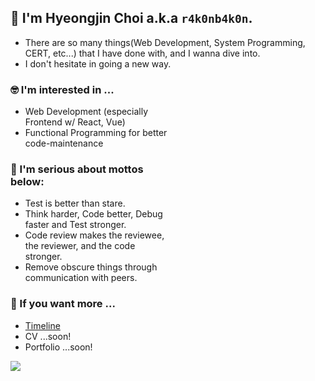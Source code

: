 ## 🙋 I'm Hyeongjin Choi a.k.a `r4k0nb4k0n`.

- There are so many things(Web Development, System Programming, CERT, etc...) that I have done with, and I wanna dive into.
- I don't hesitate in going a new way.

<div style="width: 50%;">

### 🤓 I'm interested in ...

- Web Development (especially Frontend w/ React, Vue)
- Functional Programming for better code-maintenance

### 🧐 I'm serious about mottos below:

- Test is better than stare.  
- Think harder, Code better, Debug faster and Test stronger.  
- Code review makes the reviewee, the reviewer, and the code stronger.  
- Remove obscure things through communication with peers.

### 💁 If you want more ...

- [Timeline](https://r4k0nb4k0n.github.io/timeline)
- CV ...soon!
- Portfolio ...soon!
  
</div>

<div style="width: 50%;>
  <img src="https://badge42.herokuapp.com/api/stats/hyechoi">
  <img src="https://badge42.herokuapp.com/api/stats/hyechoi?cursus=C%20Piscine">
</div>

<!--
**r4k0nb4k0n/r4k0nb4k0n** is a ✨ _special_ ✨ repository because its `README.md` (this file) appears on your GitHub profile.

Here are some ideas to get you started:

- 🔭 I’m currently working on ...

- 👯 I’m looking to collaborate on ...
- 🤔 I’m looking for help with ...
- 💬 Ask me about ...
- 📫 How to reach me: ...
- 😄 Pronouns: ...
- ⚡ Fun fact: ...
-->
